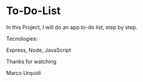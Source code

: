 # To-Do-List

In this Project, I will do an app to-do list, step by step.

Tecnologies:

Express,
Node,
JavaScript

Thanks for watching

Marco Urquidi
